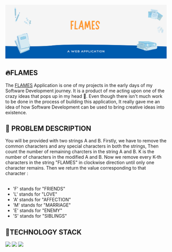 <img src="IMG/banner.png" />
<h2> 🔥FLAMES </h2>
The <a href="https://ajaiqmar.github.io/FLAMES/">FLAMES</a> Application is one of my projects in the early days of my Software Development journey. It is a product of me acting upon one of the crazy ideas that pops up in my head 🤪. Even though there isn't much work to be done in the process of building this application, It really gave me an idea of how Software Development can be used to bring creative ideas into existence.

<h2> 📝 PROBLEM DESCRIPTION </h2>
You will be provided with two strings A and B. Firstly, we have to remove the common characters and any special characters in both the strings, Then count the number of remaining charcters in the string A and B. K is the number of characters in the modified A and B. Now we remove every K-th characters in the string "FLAMES" in clockwise direction until only one character remains. Then we return the value corresponding to that character : <br/> <br/>

- 'F' stands for "FRIENDS"
- 'L' stands for "LOVE"
- 'A' stands for "AFFECTION"
- 'M' stands for "MARRIAGE"
- 'E' stands for "ENEMY"
- 'S' stands for "SIBLINGS"

<h2> 📱TECHNOLOGY STACK </h2>

<a href="https://developer.mozilla.org/en-US/docs/Learn/Getting_started_with_the_web/HTML_basics"><img src="https://img.shields.io/badge/HTML-%20-brightgreen" /></a>
<a href="https://developer.mozilla.org/en-US/docs/Web/CSS"><img src="https://img.shields.io/badge/CSS-%20-red" /></a>
<a href="https://developer.mozilla.org/en-US/docs/Web/JavaScript"><img src="https://img.shields.io/badge/JS-%20-blue" /></a>


